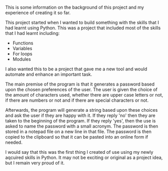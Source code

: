 This is some information on the background of this project and my experience of creating it so far.

This project started when I wanted to build something with the skills that I had learnt using Python. This was a project that included most of the skills that I had learnt including:

- Functions 
- Variables 
- For loops 
- Modules 

I also wanted this to be a project that gave me a new tool and would automate and enhance an important task.

The main premise of the program is that it generates a password based upon the chosen preferences of the user. The user is given the choice of the amount of characters used, whether there are upper case letters or not, if there are numbers or not and if there are special characters or not.

Afterwards, the program will generate a string based upon these choices and ask the user if they are happy with it. If they reply 'no' then they are taken to the beginning of the program. If they reply 'yes', then the use is asked to name the password with a small acronym. The password is then stored in a notepad file on a new line in that file. The password is then copied to the clipboard so that it can be pasted into an online form if needed.

I would say that this was the first thing I created of use using my newly aqcuired skills in Python. It may not be exciting or original as a project idea, but I remain very proud of it.
